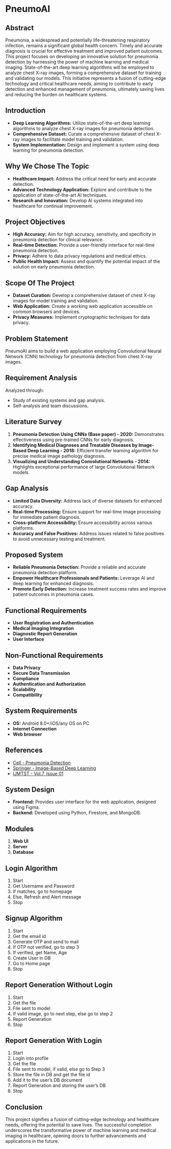 # PneumoAI 

## Abstract
Pneumonia, a widespread and potentially life-threatening respiratory infection, remains a significant global health concern. Timely and accurate diagnosis is crucial for effective treatment and improved patient outcomes. This project focuses on developing an innovative solution for pneumonia detection by harnessing the power of machine learning and medical imaging. State-of-the-art deep learning algorithms will be employed to analyze chest X-ray images, forming a comprehensive dataset for training and validating our models. This initiative represents a fusion of cutting-edge technology and critical healthcare needs, aiming to contribute to early detection and enhanced management of pneumonia, ultimately saving lives and reducing the burden on healthcare systems.

## Introduction
- **Deep Learning Algorithms:** Utilize state-of-the-art deep learning algorithms to analyze chest X-ray images for pneumonia detection.
- **Comprehensive Dataset:** Curate a comprehensive dataset of chest X-ray images to facilitate model training and validation.
- **System Implementation:** Design and implement a system using deep learning for pneumonia detection.

## Why We Chose The Topic
- **Healthcare Impact:** Address the critical need for early and accurate detection.
- **Advanced Technology Application:** Explore and contribute to the application of state-of-the-art AI techniques.
- **Research and Innovation:** Develop AI systems integrated into healthcare for continual improvement.

## Project Objectives
- **High Accuracy:** Aim for high accuracy, sensitivity, and specificity in pneumonia detection for clinical relevance.
- **Real-time Detection:** Provide a user-friendly interface for real-time pneumonia detection.
- **Privacy:** Adhere to data privacy regulations and medical ethics.
- **Public Health Impact:** Assess and quantify the potential impact of the solution on early pneumonia detection.

## Scope Of The Project
- **Dataset Curation:** Develop a comprehensive dataset of chest X-ray images for model training and validation.
- **Web Application:** Create a working web application accessible on common browsers and devices.
- **Privacy Measures:** Implement cryptographic techniques for data privacy.


## Problem Statement
PneumoAI aims to build a web application employing Convolutional Neural Network (CNN) technology for pneumonia detection from chest X-ray images.

## Requirement Analysis
Analyzed through:
- Study of existing systems and gap analysis.
- Self-analysis and team discussions.

## Literature Survey
1. **Pneumonia Detection Using CNNs (Base paper) - 2020:** Demonstrates effectiveness using pre-trained CNNs for early diagnosis.
2. **Identifying Medical Diagnoses and Treatable Diseases by Image-Based Deep Learning - 2018:** Efficient transfer learning algorithm for precise medical image pathology diagnosis.
3. **Visualizing and Understanding Convolutional Networks - 2014:** Highlights exceptional performance of large Convolutional Network models.

## Gap Analysis
- **Limited Data Diversity:** Address lack of diverse datasets for enhanced accuracy.
- **Real-time Processing:** Ensure support for real-time image processing for immediate patient diagnosis.
- **Cross-platform Accessibility:** Ensure accessibility across various platforms.
- **Accuracy and False Positives:** Address issues related to false positives to avoid unnecessary testing and treatment.

## Proposed System
- **Reliable Pneumonia Detection:** Provide a reliable and accurate pneumonia detection platform.
- **Empower Healthcare Professionals and Patients:** Leverage AI and deep learning for enhanced diagnosis.
- **Promote Early Detection:** Increase treatment success rates and improve patient outcomes in pneumonia cases.

## Functional Requirements
- **User Registration and Authentication**
- **Medical Imaging Integration**
- **Diagnostic Report Generation**
- **User Interface**

## Non-Functional Requirements
- **Data Privacy**
- **Secure Data Transmission**
- **Compliance**
- **Authentication and Authorization**
- **Scalability**
- **Compatibility**

## System Requirements
- **OS:** Android 8.0+/iOS/any OS on PC
- **Internet Connection**
- **Web browser**

## References
- [Cell - Pneumonia Detection](https://www.cell.com/cell/fulltext/S0092-8674(18)30154-5secsectitle0150)
- [Springer - Image-Based Deep Learning](https://link.springer.com/chapter/10.1007/978-3-319-10590-153)
- [IJMTST - Vol.7, Issue 01](https://www.ijmtst.com/vol7issue01.html)


## System Design
- **Frontend:** Provides user interface for the web application, designed using Figma.
- **Backend:** Developed using Python, Firestore, and MongoDB.

## Modules
1. **Web UI**
2. **Server**
3. **Database**

## Login Algorithm
1. Start
2. Get Username and Password
3. If matches, go to homepage
4. Else, Refresh and Alert message
5. Stop

## Signup Algorithm
1. Start
2. Get the email id
3. Generate OTP and send to mail
4. If OTP not verified, go to step 3
5. If verified, get Name, Age
6. Create User in DB
7. Go to Home page
8. Stop

## Report Generation Without Login
1. Start
2. Get the file
3. File sent to model
4. If valid image, go to next step, else go to step 2
5. Report Generation
6. Stop

## Report Generation With Login
1. Start
2. Login into profile
3. Get the file
4. File sent to model, if valid, else go to Step 3
5. Store the file in DB and get the file id
6. Add it to the user’s DB document
7. Report Generation and storing the user’s DB
8. Stop

## Conclusion
This project signifies a fusion of cutting-edge technology and healthcare needs, offering the potential to save lives. The successful completion underscores the transformative power of machine learning and medical imaging in healthcare, opening doors to further advancements and applications in the future.


